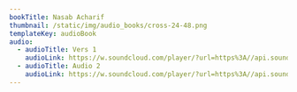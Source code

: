 ```yaml
---
bookTitle: Nasab Acharif
thumbnail: /static/img/audio_books/cross-24-48.png
templateKey: audioBook
audio:
  - audioTitle: Vers 1
    audioLink: https://w.soundcloud.com/player/?url=https%3A//api.soundcloud.com/tracks/1118036482&color=%23ff5500&auto_play=true&hide_related=true&show_comments=false&show_user=true
  - audioTitle: Audio 2
    audioLink: https://w.soundcloud.com/player/?url=https%3A//api.soundcloud.com/tracks/1109349634&color=%2300aabb&inverse=false&auto_play=true&show_user=true
---
```

